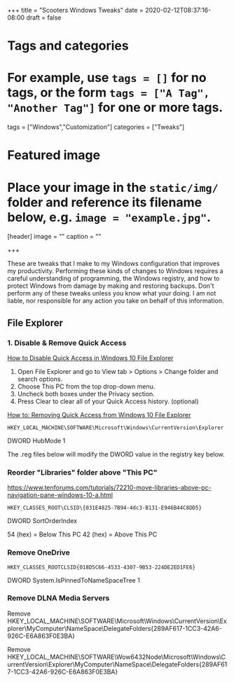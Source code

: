 +++
title = "Scooters Windows Tweaks"
date = 2020-02-12T08:37:16-08:00
draft = false

# Tags and categories
# For example, use `tags = []` for no tags, or the form `tags = ["A Tag", "Another Tag"]` for one or more tags.
tags = ["Windows","Customization"]
categories = ["Tweaks"]

# Featured image
# Place your image in the `static/img/` folder and reference its filename below, e.g. `image = "example.jpg"`.
[header]
image = ""
caption = ""

+++

<div class="alert-container">These are tweaks that I make to my Windows configuration that improves my productivity. Performing these kinds of changes to Windows requires a careful understanding of programming, the Windows registry, and how to protect Windows from damage by making and restoring backups. Don't perform any of these tweaks unless you know what your doing. I am not liable, nor responsible for any action you take on behalf of this information.</div>

## File Explorer

### 1. Disable & Remove Quick Access 

[How to Disable Quick Access in Windows 10 File Explorer](https://blog.techinline.com/2018/11/30/how-to-disable-quick-access-in-windows-10-file-explorer/)

1. Open File Explorer and go to View tab > Options > Change folder and search options.
2. Choose This PC from the top drop-down menu.
3. Uncheck both boxes under the Privacy section.
4. Press Clear to clear all of your Quick Access history. (optional)

[How to: Removing Quick Access from Windows 10 File Explorer](https://community.spiceworks.com/how_to/166304-removing-quick-access-from-windows-10-file-explorer)

```
HKEY_LOCAL_MACHINE\SOFTWARE\Microsoft\Windows\CurrentVersion\Explorer
```

DWORD HubMode 1

The .reg files below will modify the DWORD value in the registry key below.

### Reorder "Libraries" folder above "This PC"

https://www.tenforums.com/tutorials/72210-move-libraries-above-pc-navigation-pane-windows-10-a.html

```
HKEY_CLASSES_ROOT\CLSID\{031E4825-7B94-4dc3-B131-E946B44C8DD5}
```


DWORD SortOrderIndex

54 (hex) = Below This PC
42 (hex) = Above This PC

### Remove OneDrive

```
HKEY_CLASSES_ROOTCLSID{018D5C66-4533-4307-9B53-224DE2ED1FE6}
```

DWORD System.IsPinnedToNameSpaceTree 1

### Remove DLNA Media Servers

Remove HKEY_LOCAL_MACHINE\SOFTWARE\Microsoft\Windows\CurrentVersion\Explorer\MyComputer\NameSpace\DelegateFolders\{289AF617-1CC3-42A6-926C-E6A863F0E3BA}

Remove HKEY_LOCAL_MACHINE\SOFTWARE\Wow6432Node\Microsoft\Windows\CurrentVersion\Explorer\MyComputer\NameSpace\DelegateFolders\{289AF617-1CC3-42A6-926C-E6A863F0E3BA}